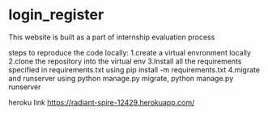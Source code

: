# login_register

This website is built as a part of internship evaluation process

steps to reproduce the code locally:
1.create a virtual envronment locally
2.clone the repository into the virtual env
3.Install all the requirements specified in requirements.txt using pip install -m requirements.txt
4.migrate and runserver using python manage.py migrate, python manage.py runserver


heroku link
https://radiant-spire-12429.herokuapp.com/
